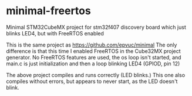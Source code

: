 # minimal-freertos
Minimal STM32CubeMX project for stm32f407 discovery board which just blinks LED4, but with FreeRTOS enabled

This is the same project as https://github.com/epvuc/minimal
The only difference is that this time I enabled FreeRTOS in the Cube32MX project 
generator. No FreeRTOS features are used, the os loop isn't started, and main.c
is just initialization and then a loop blinking LED4 (GPIOD, pin 12) 

The above project compiles and runs correctly (LED blinks.) This one also compiles
without errors, but appears to never start, as the LED doesn't blink. 

